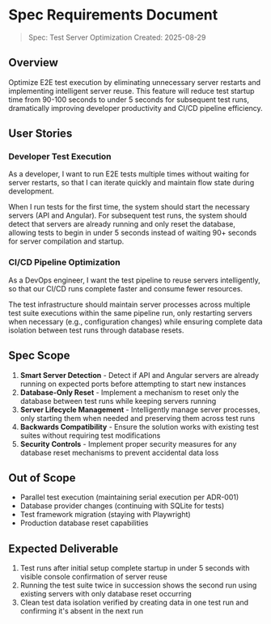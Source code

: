 # Spec Requirements Document

> Spec: Test Server Optimization
> Created: 2025-08-29

## Overview

Optimize E2E test execution by eliminating unnecessary server restarts and implementing intelligent server reuse. This feature will reduce test startup time from 90-100 seconds to under 5 seconds for subsequent test runs, dramatically improving developer productivity and CI/CD pipeline efficiency.

## User Stories

### Developer Test Execution

As a developer, I want to run E2E tests multiple times without waiting for server restarts, so that I can iterate quickly and maintain flow state during development.

When I run tests for the first time, the system should start the necessary servers (API and Angular). For subsequent test runs, the system should detect that servers are already running and only reset the database, allowing tests to begin in under 5 seconds instead of waiting 90+ seconds for server compilation and startup.

### CI/CD Pipeline Optimization

As a DevOps engineer, I want the test pipeline to reuse servers intelligently, so that our CI/CD runs complete faster and consume fewer resources.

The test infrastructure should maintain server processes across multiple test suite executions within the same pipeline run, only restarting servers when necessary (e.g., configuration changes) while ensuring complete data isolation between test runs through database resets.

## Spec Scope

1. **Smart Server Detection** - Detect if API and Angular servers are already running on expected ports before attempting to start new instances
2. **Database-Only Reset** - Implement a mechanism to reset only the database between test runs while keeping servers running
3. **Server Lifecycle Management** - Intelligently manage server processes, only starting them when needed and preserving them across test runs
4. **Backwards Compatibility** - Ensure the solution works with existing test suites without requiring test modifications
5. **Security Controls** - Implement proper security measures for any database reset mechanisms to prevent accidental data loss

## Out of Scope

- Parallel test execution (maintaining serial execution per ADR-001)
- Database provider changes (continuing with SQLite for tests)
- Test framework migration (staying with Playwright)
- Production database reset capabilities

## Expected Deliverable

1. Test runs after initial setup complete startup in under 5 seconds with visible console confirmation of server reuse
2. Running the test suite twice in succession shows the second run using existing servers with only database reset occurring
3. Clean test data isolation verified by creating data in one test run and confirming it's absent in the next run